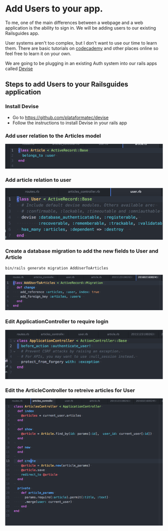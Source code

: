# Add Users to your app.
To me, one of the main differences between a webpage and a web application is the ability to sign in. 
We will be adding users to our existing Railsguides app. 

User systems aren't too complex, but I don't want to use our time to learn them. There are basic tutorials
on [codecademy](https://www.codecademy.com/learn/rails-auth) and other places online so feel free to learn it on your own.

We are going to be plugging in an existing Auth system into our rails apps called [Devise](https://github.com/plataformatec/devise)

## Steps to add Users to your Railsguides application
### Install Devise
* Go to https://github.com/plataformatec/devise
* Follow the instructions to install Devise in your rails app

### Add user relation to the Articles model
![Article Model](./article-model.png?raw=true "Optional Title")

### Add article relation to user
![User Model](./user-model.png?raw=true "Optional Title")

### Create a database migration to add the new fields to User and Article
```
bin/rails generate migration AddUserToArticles 
```
![Migration](./migration.png?raw=true "Optional Title")

### Edit ApplicationController to require login
![Application Controller](./application-controller.png?raw=true "Optional Title")

### Edit the ArticleController to retreive articles for User
![Article Controller](./article-controller.png?raw=true "Optional Title")
